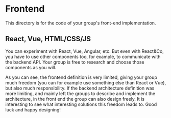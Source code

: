 # Frontend

This directory is for the code of your group's front-end implementation.

## React, Vue, HTML/CSS/JS
You can experiment with React, Vue, Angular, etc. But even with React&Co, you have to use other components too, for example, to communicate with the backend API. Your group is free to research and choose those components as you will.

As you can see, the frontend definition is very limited, giving your group much freedom (you can for example use something else than React or Vue), but also much responsibility. If the backend architecture definition was more limiting, and mainly left the groups to describe and implement the architecture, in the front end the group can also design freely. It is interesting to see what interesting solutions this freedom leads to. Good luck and happy designing!

